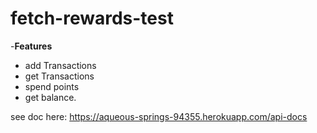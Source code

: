 # fetch-rewards-test

-**Features**

- add Transactions
- get Transactions
- spend points
- get balance.

see doc here: https://aqueous-springs-94355.herokuapp.com/api-docs
